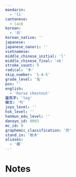 ```yaml
---
mandarin:
  - 'lì'
cantonese:
  - lai6
korean:
  - '회'
korean_native: ''
japanese:
japanese_nanori: ''
vietnamese:
middle_chinese_initial: 'l'
middle_chinese_final: 'ek'
stroke_count: 9
radical: '木'
skip_number: '1-4-5'
grade_level: '名'
pos: ''
english:
  - 'horse chestnut'
羅馬字: 'leg'
韓文: '럭'
joyo_level: ''
hsk_level: ''
hanmun_edu_level: ''
danayo_id: 8093
mc_id: 0
graphemic_classification: '厉'
stand_in: '栃木'
aliases:
  - '櫔'
---
```


# Notes
